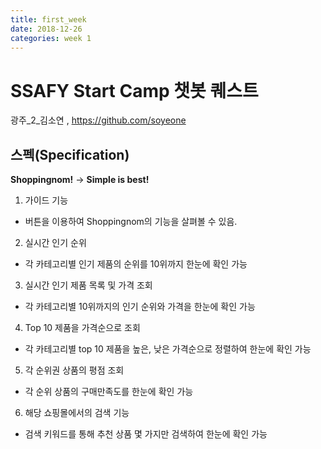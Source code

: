 ```yaml
---
title: first_week 
date: 2018-12-26
categories: week 1
---
```

# SSAFY Start Camp 챗봇 퀘스트

광주_2_김소연 , https://github.com/soyeone

## 스펙(Specification)

**Shoppingnom!** -> **Simple is best!**
1. 가이드 기능
  + 버튼을 이용하여 Shoppingnom의 기능을 살펴볼 수 있음.
2. 실시간 인기 순위
  + 각 카테고리별 인기 제품의 순위를 10위까지 한눈에 확인 가능 
3. 실시간 인기 제품 목록 및 가격 조회
  + 각 카테고리별 10위까지의 인기 순위와 가격을 한눈에 확인 가능
4. Top 10 제품을 가격순으로 조회
  + 각 카테고리별 top 10 제품을 높은, 낮은 가격순으로 정렬하여 한눈에 확인 가능
5. 각 순위권 상품의 평점 조회
  + 각 순위 상품의 구매만족도를 한눈에 확인 가능
6. 해당 쇼핑몰에서의 검색 기능
  + 검색 키워드를 통해 추천 상품 몇 가지만 검색하여 한눈에 확인 가능
